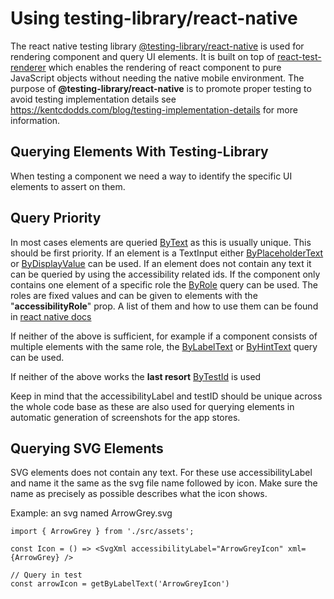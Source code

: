 # Using testing-library/react-native
The react native testing library [@testing-library/react-native](https://callstack.github.io/react-native-testing-library/) is used for rendering component and query UI elements. It is built on top of [react-test-renderer](https://reactjs.org/docs/test-renderer.html) which enables the rendering of react component to pure JavaScript objects without needing the native mobile environment. The purpose of **@testing-library/react-native** is to promote proper testing to avoid testing implementation details see https://kentcdodds.com/blog/testing-implementation-details for more information.

## Querying Elements With Testing-Library
When testing a component we need a way to identify the specific UI elements to assert on them.

## Query Priority
In most cases elements are queried [ByText](https://callstack.github.io/react-native-testing-library/docs/api-queries#bytext) as this is usually unique. This should be first priority.
If an element is a TextInput either [ByPlaceholderText](https://callstack.github.io/react-native-testing-library/docs/api-queries#byplaceholdertext) or [ByDisplayValue](https://callstack.github.io/react-native-testing-library/docs/api-queries#bydisplayvalue) can be used.
If an element does not contain any text it can be queried by using the accessibility related ids. If the component only contains one element of a specific role the [ByRole](https://callstack.github.io/react-native-testing-library/docs/api-queries#bya11yrole-byaccessibilityrole-byrole) query can be used. The roles are fixed values and can be given to elements with the "**accessibilityRole**" prop. A list of them and how to use them can be found in [react native docs](https://reactnative.dev/docs/accessibility#accessibilityrol)

If neither of the above is sufficient, for example if a component consists of multiple elements with the same role, the [ByLabelText](https://callstack.github.io/react-native-testing-library/docs/api-queries#bya11ylabel-byaccessibilitylabel-bylabeltext) or [ByHintText](https://callstack.github.io/react-native-testing-library/docs/api-queries#bya11yhint-byaccessibilityhint-byhinttext) query can be used.

If neither of the above works the **last resort** [ByTestId](https://callstack.github.io/react-native-testing-library/docs/api-queries#bytestid) is used

Keep in mind that the accessibilityLabel and testID should be unique across the whole code base as these are also used for querying elements in automatic generation of screenshots for the app stores.

## Querying SVG Elements
SVG elements does not contain any text. For these use accessibilityLabel and name it the same as the svg file name followed by icon. Make sure the name as precisely as possible describes what the icon shows.

Example: an svg named ArrowGrey.svg
```
import { ArrowGrey } from './src/assets';

const Icon = () => <SvgXml accessibilityLabel="ArrowGreyIcon" xml={ArrowGrey} />

// Query in test
const arrowIcon = getByLabelText('ArrowGreyIcon')
```
